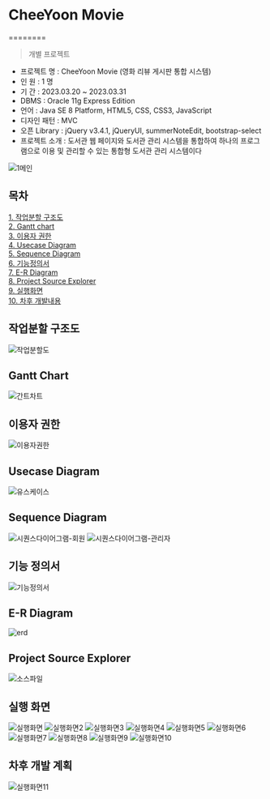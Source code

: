 # CheeYoon Movie

========

> 개별 프로젝트

- 프로젝트 명 : CheeYoon Movie (영화 리뷰 게시판 통합 시스템)
- 인 원 : 1 명
- 기 간 : 2023.03.20 ~ 2023.03.31
- DBMS : Oracle 11g Express Edition
- 언어 : Java SE 8 Platform, HTML5, CSS, CSS3, JavaScript
- 디자인 패턴 : MVC
- 오픈 Library : jQuery v3.4.1, jQueryUI, summerNoteEdit, bootstrap-select
- 프로젝트 소개 : 도서관 웹 페이지와 도서관 관리 시스템을 통합하여 하나의 프로그램으로 이용 및 관리할 수 있는 통합형 도서관 관리 시스템이다

![1메인](https://user-images.githubusercontent.com/117807553/229388601-64714d60-2cb9-475a-9564-dbe933c822de.JPG)

## 목차

[1. 작업분할 구조도](https://github.com/Alipheese16th/CheeYoonMovie#%EC%9E%91%EC%97%85%EB%B6%84%ED%95%A0-%EA%B5%AC%EC%A1%B0%EB%8F%84)<br>
[2. Gantt chart](https://github.com/Alipheese16th/CheeYoonMovie#gantt-chart)<br>
[3. 이용자 권한](https://github.com/Alipheese16th/CheeYoonMovie#%EC%9D%B4%EC%9A%A9%EC%9E%90-%EA%B6%8C%ED%95%9C)<br>
[4. Usecase Diagram](https://github.com/Alipheese16th/CheeYoonMovie#usecase-diagram)<br>
[5. Sequence Diagram](https://github.com/Alipheese16th/CheeYoonMovie#sequence-diagram)<br>
[6. 기능정의서](https://github.com/Alipheese16th/CheeYoonMovie#%EA%B8%B0%EB%8A%A5-%EC%A0%95%EC%9D%98%EC%84%9C)<br>
[7. E-R Diagram](https://github.com/Alipheese16th/CheeYoonMovie#e-r-diagram)<br>
[8. Project Source Explorer](https://github.com/Alipheese16th/CheeYoonMovie#project-source-explorer)<br>
[9. 실행화면](https://github.com/Alipheese16th/CheeYoonMovie#%EC%8B%A4%ED%96%89-%ED%99%94%EB%A9%B4)<br>
[10. 차후 개발내용]()<br>

## 작업분할 구조도
![작업분할도](https://user-images.githubusercontent.com/117807553/229388602-be0d9312-d4e5-4072-a39e-28012e3d01a7.JPG)

## Gantt Chart
![간트차트](https://user-images.githubusercontent.com/117807553/229388603-f29b56d2-ab96-4db1-a51a-b9deb56d257c.JPG)

## 이용자 권한
![이용자권한](https://user-images.githubusercontent.com/117807553/229388604-3cb0cf8d-2f17-4f21-a306-8d950cb37de8.JPG)

## Usecase Diagram
![유스케이스](https://user-images.githubusercontent.com/117807553/229388606-7c167fb1-7e6f-4b4d-86b7-36d28e51c309.JPG)

## Sequence Diagram
![시퀀스다이어그램-회원](https://user-images.githubusercontent.com/117807553/229388607-40a0b5cc-10ee-4d53-b549-e8c13085a175.JPG)
![시퀀스다이어그램-관리자](https://user-images.githubusercontent.com/117807553/229388609-4eaa7fc3-0078-4619-ae70-928df8242b16.JPG)

## 기능 정의서
![기능정의서](https://user-images.githubusercontent.com/117807553/229388610-73b145c1-6bc0-443b-92f0-2a62fb3921ee.JPG)

## E-R Diagram
![erd](https://user-images.githubusercontent.com/117807553/229388612-470ee53c-14d7-49be-90ff-1e06ff63d541.JPG)

## Project Source Explorer
![소스파일](https://user-images.githubusercontent.com/117807553/229388613-670f15b0-c1b2-47c3-94bd-7b16a54f1213.JPG)

## 실행 화면
![실행화면](https://user-images.githubusercontent.com/117807553/229388615-08d0a8f6-a21d-4034-add0-0e1098a509e0.JPG)
![실행화면2](https://user-images.githubusercontent.com/117807553/229388617-4b0144d8-7f22-4b4b-988d-732687591d3d.JPG)
![실행화면3](https://user-images.githubusercontent.com/117807553/229388620-9913126f-968e-4022-8578-2157a663521a.JPG)
![실행화면4](https://user-images.githubusercontent.com/117807553/229388623-64d72f3f-e9b3-4e4e-8e7a-c6f75778a249.JPG)
![실행화면5](https://user-images.githubusercontent.com/117807553/229388625-b88c94af-a753-4c3c-ab52-c54b6f8790ae.JPG)
![실행화면6](https://user-images.githubusercontent.com/117807553/229388627-ce597e81-86d7-4e47-9faa-88dabe8da033.JPG)
![실행화면7](https://user-images.githubusercontent.com/117807553/229388629-f6d9a5af-ec90-4981-a451-6bdf4193f53c.JPG)
![실행화면8](https://user-images.githubusercontent.com/117807553/229388630-89fda3d6-c8a2-48e6-98d3-3a0d94b8ba1c.JPG)
![실행화면9](https://user-images.githubusercontent.com/117807553/229388632-fdf12f34-65a5-4e0a-9776-dad7853d4b8a.JPG)
![실행화면10](https://user-images.githubusercontent.com/117807553/229388634-78bf6f9c-504e-41c3-89f3-8fdfbcdfc19d.JPG)

## 차후 개발 계획
![실행화면11](https://user-images.githubusercontent.com/117807553/229388635-9352972e-cad4-466c-bea0-5863a059ca69.JPG)

